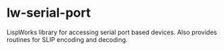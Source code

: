 lw-serial-port
==============

LispWorks library for accessing serial port based devices. Also provides routines for SLIP encoding and decoding.
